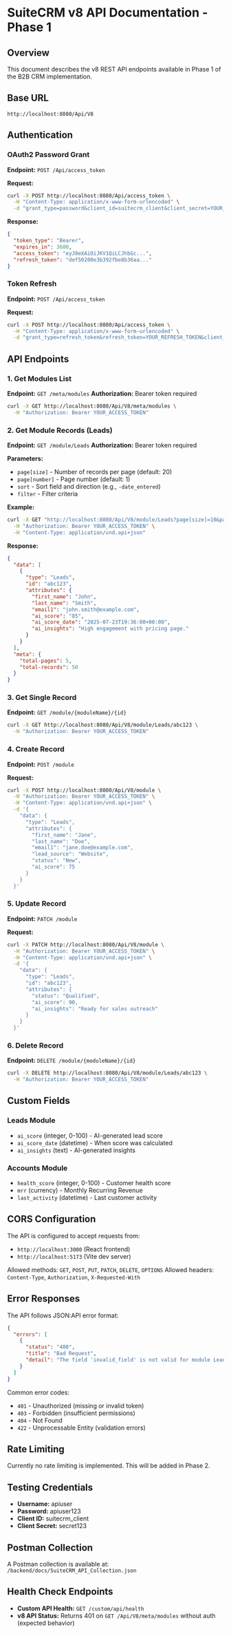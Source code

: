 # SuiteCRM v8 API Documentation - Phase 1

## Overview
This document describes the v8 REST API endpoints available in Phase 1 of the B2B CRM implementation.

## Base URL
```
http://localhost:8080/Api/V8
```

## Authentication

### OAuth2 Password Grant
**Endpoint:** `POST /Api/access_token`

**Request:**
```bash
curl -X POST http://localhost:8080/Api/access_token \
  -H "Content-Type: application/x-www-form-urlencoded" \
  -d "grant_type=password&client_id=suitecrm_client&client_secret=YOUR_CLIENT_SECRET&username=apiuser&password=apiuser123"
```

**Response:**
```json
{
  "token_type": "Bearer",
  "expires_in": 3600,
  "access_token": "eyJ0eXAiOiJKV1QiLCJhbGc...",
  "refresh_token": "def50200e3b392fbe8b36aa..."
}
```

### Token Refresh
**Endpoint:** `POST /Api/access_token`

**Request:**
```bash
curl -X POST http://localhost:8080/Api/access_token \
  -H "Content-Type: application/x-www-form-urlencoded" \
  -d "grant_type=refresh_token&refresh_token=YOUR_REFRESH_TOKEN&client_id=suitecrm_client&client_secret=YOUR_CLIENT_SECRET"
```

## API Endpoints

### 1. Get Modules List
**Endpoint:** `GET /meta/modules`
**Authorization:** Bearer token required

```bash
curl -X GET http://localhost:8080/Api/V8/meta/modules \
  -H "Authorization: Bearer YOUR_ACCESS_TOKEN"
```

### 2. Get Module Records (Leads)
**Endpoint:** `GET /module/Leads`
**Authorization:** Bearer token required

**Parameters:**
- `page[size]` - Number of records per page (default: 20)
- `page[number]` - Page number (default: 1)
- `sort` - Sort field and direction (e.g., `-date_entered`)
- `filter` - Filter criteria

**Example:**
```bash
curl -X GET "http://localhost:8080/Api/V8/module/Leads?page[size]=10&page[number]=1" \
  -H "Authorization: Bearer YOUR_ACCESS_TOKEN" \
  -H "Content-Type: application/vnd.api+json"
```

**Response:**
```json
{
  "data": [
    {
      "type": "Leads",
      "id": "abc123",
      "attributes": {
        "first_name": "John",
        "last_name": "Smith",
        "email1": "john.smith@example.com",
        "ai_score": "85",
        "ai_score_date": "2025-07-23T19:36:00+00:00",
        "ai_insights": "High engagement with pricing page."
      }
    }
  ],
  "meta": {
    "total-pages": 5,
    "total-records": 50
  }
}
```

### 3. Get Single Record
**Endpoint:** `GET /module/{moduleName}/{id}`

```bash
curl -X GET http://localhost:8080/Api/V8/module/Leads/abc123 \
  -H "Authorization: Bearer YOUR_ACCESS_TOKEN"
```

### 4. Create Record
**Endpoint:** `POST /module`

**Request:**
```bash
curl -X POST http://localhost:8080/Api/V8/module \
  -H "Authorization: Bearer YOUR_ACCESS_TOKEN" \
  -H "Content-Type: application/vnd.api+json" \
  -d '{
    "data": {
      "type": "Leads",
      "attributes": {
        "first_name": "Jane",
        "last_name": "Doe",
        "email1": "jane.doe@example.com",
        "lead_source": "Website",
        "status": "New",
        "ai_score": 75
      }
    }
  }'
```

### 5. Update Record
**Endpoint:** `PATCH /module`

**Request:**
```bash
curl -X PATCH http://localhost:8080/Api/V8/module \
  -H "Authorization: Bearer YOUR_ACCESS_TOKEN" \
  -H "Content-Type: application/vnd.api+json" \
  -d '{
    "data": {
      "type": "Leads",
      "id": "abc123",
      "attributes": {
        "status": "Qualified",
        "ai_score": 90,
        "ai_insights": "Ready for sales outreach"
      }
    }
  }'
```

### 6. Delete Record
**Endpoint:** `DELETE /module/{moduleName}/{id}`

```bash
curl -X DELETE http://localhost:8080/Api/V8/module/Leads/abc123 \
  -H "Authorization: Bearer YOUR_ACCESS_TOKEN"
```

## Custom Fields

### Leads Module
- `ai_score` (integer, 0-100) - AI-generated lead score
- `ai_score_date` (datetime) - When score was calculated
- `ai_insights` (text) - AI-generated insights

### Accounts Module
- `health_score` (integer, 0-100) - Customer health score
- `mrr` (currency) - Monthly Recurring Revenue
- `last_activity` (datetime) - Last customer activity

## CORS Configuration
The API is configured to accept requests from:
- `http://localhost:3000` (React frontend)
- `http://localhost:5173` (Vite dev server)

Allowed methods: `GET`, `POST`, `PUT`, `PATCH`, `DELETE`, `OPTIONS`
Allowed headers: `Content-Type`, `Authorization`, `X-Requested-With`

## Error Responses
The API follows JSON:API error format:

```json
{
  "errors": [
    {
      "status": "400",
      "title": "Bad Request",
      "detail": "The field 'invalid_field' is not valid for module Leads"
    }
  ]
}
```

Common error codes:
- `401` - Unauthorized (missing or invalid token)
- `403` - Forbidden (insufficient permissions)
- `404` - Not Found
- `422` - Unprocessable Entity (validation errors)

## Rate Limiting
Currently no rate limiting is implemented. This will be added in Phase 2.

## Testing Credentials
- **Username:** apiuser
- **Password:** apiuser123
- **Client ID:** suitecrm_client
- **Client Secret:** secret123

## Postman Collection
A Postman collection is available at: `/backend/docs/SuiteCRM_API_Collection.json`

## Health Check Endpoints
- **Custom API Health:** `GET /custom/api/health`
- **v8 API Status:** Returns 401 on `GET /Api/V8/meta/modules` without auth (expected behavior)